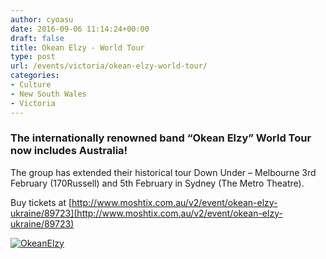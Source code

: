 ```yaml
---
author: cyoasu
date: 2016-09-06 11:14:24+00:00
draft: false
title: Okean Elzy - World Tour
type: post
url: /events/victoria/okean-elzy-world-tour/
categories:
- Culture
- New South Wales
- Victoria
---
```


### The internationally renowned band “Okean Elzy” World Tour now includes Australia!


The group has extended their historical tour Down Under – Melbourne 3rd February (170Russell) and 5th February in Sydney (The Metro Theatre).

Buy tickets at [http://www.moshtix.com.au/v2/event/okean-elzy-ukraine/89723](http://www.moshtix.com.au/v2/event/okean-elzy-ukraine/89723)

[![OkeanElzy](http://www.ozeukes.com/wp-content/uploads/2016/09/OkeanElzy.jpg)
](http://www.ozeukes.com/wp-content/uploads/2016/09/OkeanElzy.jpg)
